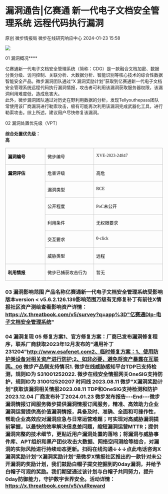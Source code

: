 #  漏洞通告|亿赛通 新一代电子文档安全管理系统 远程代码执行漏洞   
原创 微步情报局  微步在线研究响应中心   2024-01-23 15:58  
  
![](https://mmbiz.qpic.cn/mmbiz_png/fFyp1gWjicMKNkm4Pg1Ed6nv0proxQLEKJ2CUCIficfAwKfClJ84puialc9eER0oaibMn1FDUpibeK1t1YvgZcLYl3A/640?wx_fmt=png&wxfrom=5&wx_lazy=1&wx_co=1 "")  
  
01 漏洞概况****  
  
  
  
亿赛通新一代电子文档安全管理系统（简称：CDG）是一款融合文档加密、数据分类分级、访问控制、关联分析、大数据分析、智能识别等核心技术的综合性数据智能安全产品。微步漏洞团队通过“X 漏洞奖励计划”获取到亿赛通新一代电子文档安全管理系统远程代码执行漏洞情报，攻击者可利用该漏洞获取服务器权限，该漏洞利用难度低，造成危害大。  
此外，微步漏洞团队通过对历史在野利用数据的分析，发现Tellyouthepass团队常使用该厂商漏洞进行勒索攻击，极有可能再次利用该漏洞完成武器化工具，进行勒索攻击。综上所述，建议用户尽快修复该漏洞。  
  
02 漏洞处置优先级（VPT）  
  
  
  
**综合处置优先级：**  
**高**  
  
<table><tbody><tr style="height:23.3000pt;"><td width="128" valign="top" rowspan="1" style="padding: 0pt 5.4pt;border-width: 1pt;border-style: solid;border-color: rgb(191, 191, 191);word-break: break-all;"><p><strong><span style="color: rgb(0, 0, 0);font-size: 14px;">漏洞编号</span></strong></p></td><td width="127" valign="top" style="padding: 0pt 5.4pt;border-width: 1pt 1pt 1pt medium;border-style: solid solid solid none;border-color: rgb(191, 191, 191) rgb(191, 191, 191) rgb(191, 191, 191) currentcolor;"><p><span style="font-size: 10.5pt;font-family: 微软雅黑;color: rgb(0, 0, 0);">微步编号</span></p></td><td width="260" valign="top" style="padding: 0pt 5.4pt;border-width: 1pt 1pt 1pt medium;border-style: solid solid solid none;border-color: rgb(191, 191, 191) rgb(191, 191, 191) rgb(191, 191, 191) currentcolor;word-break: break-all;"><p><span style="mso-spacerun:&#39;yes&#39;;font-family:微软雅黑;mso-bidi-font-family:&#39;Times New Roman&#39;;font-size:10.5000pt;mso-font-kerning:1.0000pt;"><span style="font-family:微软雅黑;">XVE-2023-24847</span></span></p></td></tr><tr style="height:23.3000pt;"><td width="153" valign="top" rowspan="6" style="padding: 0pt 5.4pt;border-width: medium 1pt 1pt;border-style: none solid solid;border-color: currentcolor rgb(191, 191, 191) rgb(191, 191, 191);"><p><strong><span style="font-size: 10.5pt;color: rgb(0, 0, 0);font-family: 微软雅黑;">漏洞评估</span></strong></p></td><td width="127" valign="top" style="padding: 0pt 5.4pt;border-width: medium 1pt 1pt medium;border-style: none solid solid none;border-color: currentcolor rgb(191, 191, 191) rgb(191, 191, 191) currentcolor;"><p><span style="font-size: 10.5pt;font-family: 微软雅黑;color: rgb(0, 0, 0);">危害评级</span></p></td><td width="280" valign="top" style="padding: 0pt 5.4pt;border-width: medium 1pt 1pt medium;border-style: none solid solid none;border-color: currentcolor rgb(191, 191, 191) rgb(191, 191, 191) currentcolor;"><p><span style="font-size: 10.5pt;font-family: 微软雅黑;color: rgb(0, 0, 0);">高危</span></p></td></tr><tr style="height:23.3000pt;"><td width="194" valign="top" style="padding: 0pt 5.4pt;border-width: medium 1pt 1pt medium;border-style: none solid solid none;border-color: currentcolor rgb(191, 191, 191) rgb(191, 191, 191) currentcolor;"><p><span style="font-size: 10.5pt;color: rgb(0, 0, 0);font-family: 微软雅黑;">漏洞类型</span></p></td><td width="185" valign="top" style="padding: 0pt 5.4pt;border-width: medium 1pt 1pt medium;border-style: none solid solid none;border-color: currentcolor rgb(191, 191, 191) rgb(191, 191, 191) currentcolor;word-break: break-all;"><p><span style="font-size: 10.5pt;font-family: 微软雅黑;color: rgb(0, 0, 0);">RCE</span></p></td></tr><tr style="height:20.2500pt;"><td width="194" valign="top" style="padding: 0pt 5.4pt;border-width: medium 1pt 1pt medium;border-style: none solid solid none;border-color: currentcolor rgb(191, 191, 191) rgb(191, 191, 191) currentcolor;"><p><span style="font-size: 10.5pt;color: rgb(0, 0, 0);font-family: 微软雅黑;">公开程度</span></p></td><td width="185" valign="top" style="padding: 0pt 5.4pt;border-width: medium 1pt 1pt medium;border-style: none solid solid none;border-color: currentcolor rgb(191, 191, 191) rgb(191, 191, 191) currentcolor;word-break: break-all;"><p><span style="font-size: 10.5pt;font-family: 微软雅黑;color: rgb(0, 0, 0);">PoC未公开</span></p></td></tr><tr style="height:20.2500pt;"><td width="194" valign="top" style="padding: 0pt 5.4pt;border-width: medium 1pt 1pt medium;border-style: none solid solid none;border-color: currentcolor rgb(191, 191, 191) rgb(191, 191, 191) currentcolor;"><p><span style="font-size: 10.5pt;color: rgb(0, 0, 0);font-family: 微软雅黑;">利用条件</span></p></td><td width="185" valign="top" style="padding: 0pt 5.4pt;border-width: medium 1pt 1pt medium;border-style: none solid solid none;border-color: currentcolor rgb(191, 191, 191) rgb(191, 191, 191) currentcolor;"><p><span style="font-size: 10.5pt;font-family: 微软雅黑;color: rgb(0, 0, 0);">无权限要求</span></p></td></tr><tr style="height:20.2500pt;"><td width="194" valign="top" style="padding: 0pt 5.4pt;border-width: medium 1pt 1pt medium;border-style: none solid solid none;border-color: currentcolor rgb(191, 191, 191) rgb(191, 191, 191) currentcolor;"><p><span style="font-size: 10.5pt;color: rgb(0, 0, 0);font-family: 微软雅黑;">交互要求</span></p></td><td width="185" valign="top" style="padding: 0pt 5.4pt;border-width: medium 1pt 1pt medium;border-style: none solid solid none;border-color: currentcolor rgb(191, 191, 191) rgb(191, 191, 191) currentcolor;"><p><span style="font-size: 10.5pt;font-family: 微软雅黑;color: rgb(0, 0, 0);">0-click</span></p></td></tr><tr style="height:20.2500pt;"><td width="194" valign="top" style="padding: 0pt 5.4pt;border-width: medium 1pt 1pt medium;border-style: none solid solid none;border-color: currentcolor rgb(191, 191, 191) rgb(191, 191, 191) currentcolor;"><p><span style="font-size: 10.5pt;color: rgb(0, 0, 0);font-family: 微软雅黑;">威胁类型</span></p></td><td width="185" valign="top" style="padding: 0pt 5.4pt;border-width: medium 1pt 1pt medium;border-style: none solid solid none;border-color: currentcolor rgb(191, 191, 191) rgb(191, 191, 191) currentcolor;"><p><span style="font-size: 10.5pt;font-family: 微软雅黑;color: rgb(0, 0, 0);">远程</span></p></td></tr><tr style="height:20.4000pt;"><td width="153" valign="top" style="padding: 0pt 5.4pt;border-width: medium 1pt 1pt;border-style: none solid solid;border-color: currentcolor rgb(191, 191, 191) rgb(191, 191, 191);"><p><strong><span style="font-size: 10.5pt;color: rgb(0, 0, 0);font-family: 微软雅黑;">利用情报</span></strong></p></td><td width="127" valign="top" style="padding: 0pt 5.4pt;border-width: medium 1pt 1pt medium;border-style: none solid solid none;border-color: currentcolor rgb(191, 191, 191) rgb(191, 191, 191) currentcolor;"><p><span style="font-size: 10.5pt;font-family: 微软雅黑;color: rgb(0, 0, 0);">微步已捕获攻击行为</span></p></td><td width="280" valign="top" style="padding: 0pt 5.4pt;border-width: medium 1pt 1pt medium;border-style: none solid solid none;border-color: currentcolor rgb(191, 191, 191) rgb(191, 191, 191) currentcolor;word-break: break-all;"><p><span style="font-size: 14px;">暂无</span></p></td></tr></tbody></table>  
  
### 03 漏洞影响范围 产品名称亿赛通新一代电子文档安全管理系统受影响版本version < v5.6.2.126.139影响范围万级有无修复补丁有前往X情报社区资产测绘查看影响资产详情：https://x.threatbook.com/v5/survey?q=app%3D"亿赛通Dlp-电子文档安全管理系统"  
  
### 04 漏洞复现 05 修复方案1、官方修复方案：厂商已发布漏洞修复程序，联系厂商获取2023年12月发布的"通用补丁231204"http://www.esafenet.com2、临时修复方案：1、使用防护类设备对相关资产进行防护;2、如非必要，避免将资产暴露在互联网。06 微步产品侧支持情况1. 微步在线威胁感知平台TDP已支持检测，规则ID为 S31001252022. 微步在线安全情报网关OneSIG支持防护，规则ID为 310012520207 时间线 2023.08.11 微步"X漏洞奖励计划"获取该漏洞相关情报2023.08.11 TDP和OneSIG支持检测和防护2023.12.04 厂商发布补丁2024.01.23 微步发布报告---End---微步漏洞情报订阅服务微步提供漏洞情报订阅服务，精准、高效助力企业漏洞运营提供高价值漏洞情报，具备及时、准确、全面和可操作性，帮助企业高效应对漏洞应急与日常运营难题；可实现对高威胁漏洞提前掌握，以最快的效率解决信息差问题，缩短漏洞运营MTTR；提供漏洞完整的技术细节，更贴近用户漏洞处置的落地；将漏洞与威胁事件库、APT组织和黑产团伙攻击大数据、网络空间测绘等结合，对漏洞的实际风险进行持续动态更新。扫码在线沟通↓↓↓点此电话咨询X 漏洞奖励计划“X漏洞奖励计划”是微步X情报社区推出的一款针对未公开漏洞的奖励计划，我们鼓励白帽子提交挖掘到的0day漏洞，并给予白帽子可观的奖励。我们期望通过该计划与白帽子共同努力，提升0day防御能力，守护数字世界安全。活动详情：https://x.threatbook.com/v5/vulReward  
  
